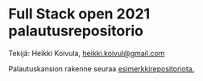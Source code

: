 # Full Stack open 2021 palautusrepositorio
Tekijä: Heikki Koivula, heikki.koivul@gmail.com

Palautuskansion rakenne seuraa [esimerkkirepositoriota.](https://github.com/FullStack-HY/palauitusrepositorio)
